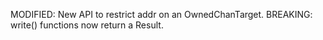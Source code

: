 MODIFIED: New API to restrict addr on an OwnedChanTarget.
BREAKING: write() functions now return a Result.
